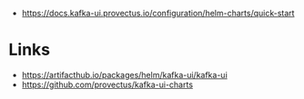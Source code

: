 
   * https://docs.kafka-ui.provectus.io/configuration/helm-charts/quick-start

# Links
   * https://artifacthub.io/packages/helm/kafka-ui/kafka-ui
   * https://github.com/provectus/kafka-ui-charts